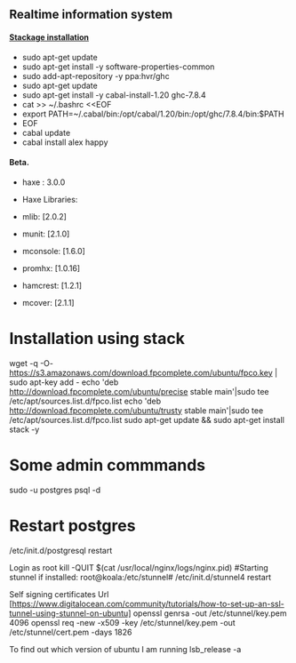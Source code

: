 ## Realtime information system



#### [Stackage installation](https://www.stackage.org/install#ubuntu)
  * sudo apt-get update
  * sudo apt-get install -y software-properties-common
  * sudo add-apt-repository -y ppa:hvr/ghc
  * sudo apt-get update
  * sudo apt-get install -y cabal-install-1.20 ghc-7.8.4
  * cat >> ~/.bashrc <<EOF
  * export PATH=~/.cabal/bin:/opt/cabal/1.20/bin:/opt/ghc/7.8.4/bin:$PATH
  * EOF
  * cabal update
  * cabal install alex happy

#### Beta. 



* haxe : 3.0.0

* Haxe Libraries:
* mlib: [2.0.2]
* munit: [2.1.0]
* mconsole: [1.6.0]
* promhx: [1.0.16]
* hamcrest: [1.2.1]
* mcover: [2.1.1]



Installation using stack
======================================
wget -q -O- https://s3.amazonaws.com/download.fpcomplete.com/ubuntu/fpco.key | sudo apt-key add -
echo 'deb http://download.fpcomplete.com/ubuntu/precise stable main'|sudo tee /etc/apt/sources.list.d/fpco.list
echo 'deb http://download.fpcomplete.com/ubuntu/trusty stable main'|sudo tee /etc/apt/sources.list.d/fpco.list
sudo apt-get update && sudo apt-get install stack -y


Some admin commmands
====================================
sudo -u postgres psql -d <dbname>

Restart postgres
===================================
/etc/init.d/postgresql restart

Login as root
kill -QUIT $(cat /usr/local/nginx/logs/nginx.pid)
#Starting stunnel if installed:
root@koala:/etc/stunnel# /etc/init.d/stunnel4 restart

Self signing certificates
  Url [https://www.digitalocean.com/community/tutorials/how-to-set-up-an-ssl-tunnel-using-stunnel-on-ubuntu]
  openssl genrsa -out /etc/stunnel/key.pem 4096
  openssl req -new -x509 -key /etc/stunnel/key.pem -out /etc/stunnel/cert.pem -days 1826

To find out which version of ubuntu I am running
 lsb_release -a 

